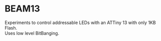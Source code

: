 # BEAM13
Experiments to control addressable LEDs with an ATTiny 13 with only 1KB Flash.  
Uses low level BitBanging.
